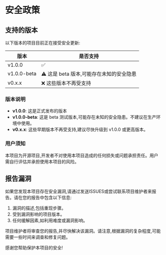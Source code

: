# 安全政策

## 支持的版本

以下版本的项目目前正在接受安全更新:

| 版本 | 是否支持 |
| --- | --- |
| v1.0.0 | :white_check_mark: |
| v1.0.0-beta | :warning: 这是 beta 版本,可能存在未知的安全隐患 |
| v0.x.x | :x: 这些版本不再受支持 |

### 版本说明

- **v1.0.0**: 这是正式发布的版本
- **v1.0.0-beta**: 这是 beta 测试版本,可能存在未知的安全隐患。不建议在生产环境中使用。
- **v0.x.x**: 这些早期版本不再受支持,建议尽快升级到 v1.0.0 或更高版本。

### 用户须知

本项目为开源项目,开发者不对使用本项目造成的任何损失或问题承担责任。用户需自行评估并承担使用本项目的风险。

## 报告漏洞

如果您发现本项目存在安全漏洞,请通过发送ISSUES或尝试联系项目维护者来报告。请在您的报告中包含以下信息:

1. 漏洞的描述,包括重现步骤。
2. 受到漏洞影响的项目版本。
3. 任何缓解因素,如利用难度或漏洞影响。

项目维护者将审查您的报告,并尽快解决该漏洞。请注意,根据漏洞的复杂程度,可能需要一些时间来调查和修复问题。

感谢您帮助保护本项目的安全!
